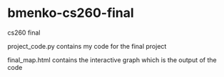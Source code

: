 # bmenko-cs260-final
cs260 final

project_code.py contains my code for the final project

final_map.html contains the interactive graph which is the output of the code
